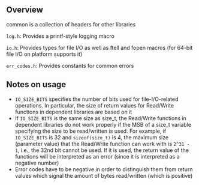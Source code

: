 Overview
---

common is a collection of headers for other libraries

`log.h`: Provides a printf-style logging macro

`io.h`: Provides types for file I/O as well as ftell and fopen macros (for 64-bit file I/O on platform supports it)

`err_codes.h`: Provides constants for common errors

Notes on usage
---

* `IO_SIZE_BITS` specifies the number of bits used for file-I/O-related operations. In particular, the size of return values for Read/Write functions in dependent libraries are based on it
* If `IO_SIZE_BITS` is the same size as size_t, the Read/Write functions in dependent libraries do not work properly if the MSB of a size_t variable specifying the size to be read/written is used. For example, if `IO_SIZE_BITS` is 32 and `sizeof(size_t)` is 4, the maximum size (parameter value) that the Read/Write function can work with is `2^31 - 1`, i.e., the 32nd bit cannot be used. If it is used, the return value of the functions will be interpreted as an error (since it is interpreted as a negative number)
* Error codes have to be negative in order to distinguish them from return values which signal the amount of bytes read/written (which is positive)
